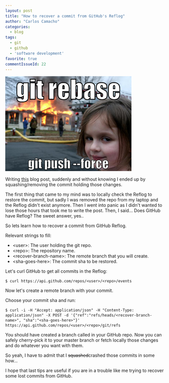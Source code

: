 ```yaml
---
layout: post
title: "How to recover a commit from GitHub's Reflog"
author: "Carlos Camacho"
categories:
  - blog
tags:
  - git
  - github
  - 'software development'
favorite: true
commentIssueId: 22
---
```


![](/static/crashed-those-commits.png)


Writing [this](http://www.anstack.com/blog/2016/11/21/openstack-summit-2016-bcn.html)
blog post, suddenly and without knowing I ended up by squashing/removing the commit
holding those changes.

The first thing that came to my mind was to locally check the Reflog to
restore the commit, but sadly I was removed the repo from my laptop and the
Reflog didn't exist anymore. Then I went into panic as I didn't wanted to
lose those hours that took me to write the post.
Then, I said... Does GitHub have Reflog? The sweet answer, yes..

So lets learn how to recover a commit from GitHub Reflog.

Relevant strings to fill:

- \<user\>: The user holding the git repo.
- \<repo\>: The repository name.
- \<recover-branch-name\>: The remote branch that you will create.
- \<sha-goes-here\>: The commit sha to be restored.

Let's curl GitHub to get all commits in the Reflog:

```
$ curl https://api.github.com/repos/<user>/<repo>/events
```

Now let's create a remote branch with your commit.

Choose your commit sha and run:

```
$ curl -i -H "Accept: application/json" -H "Content-Type: application/json" -X POST -d '{"ref":"refs/heads/<recover-branch-name>", "sha":"<sha-goes-here>"}' https://api.github.com/repos/<user>/<repo>/git/refs
```

You should have created a branch called <recover-branch-name>
in your GitHub repo. Now you can safely cherry-pick it to your
master branch or fetch locally those changes and do
whatever you want with them.

So yeah, I have to admit that I <s>squashed</s>crashed those commits in some how...

I hope that last tips are useful if you are in a trouble like me 
trying to recover some lost commits from GitHub.
